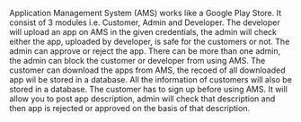 Application Management System (AMS) works like a Google Play Store. 
It consist of 3 modules i.e. Customer, Admin and Developer. 
The developer will upload an app on AMS in the given credentials, the admin will check either the app, uploaded by developer, is safe for the customers or not. The admin can approve or reject the app. 
There can be more than one admin, the admin can block the customer or developer from using AMS. 
The customer can download the apps from AMS, the recoed of all downloaded app wil be stored in a database. All the information of customers will also be stored in a database. The customer has to sign up before using AMS.
It will allow you to post app description, admin will check that description and then app is rejected or approved on the basis of that description.